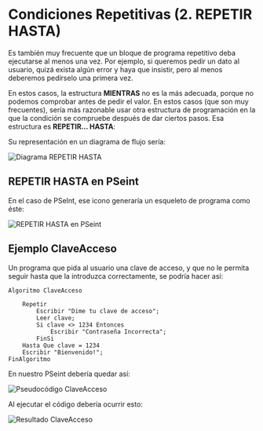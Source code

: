 # Condiciones Repetitivas (2. REPETIR HASTA)

Es también muy frecuente que un bloque de programa repetitivo deba ejecutarse al menos una vez. Por ejemplo, si queremos pedir un dato al usuario, quizá exista algún error y haya que insistir, pero al menos deberemos pedírselo una primera vez.

En estos casos, la estructura **MIENTRAS** no es la más adecuada, porque no podemos comprobar antes de pedir el valor. En estos casos (que son muy frecuentes), sería más razonable usar otra estructura de programación en la que la condición se compruebe después de dar ciertos pasos. Esa estructura es **REPETIR... HASTA**:

Su representación en un diagrama de flujo sería:

![Diagrama REPETIR HASTA](./media/l6_01.png)

## REPETIR HASTA en PSeint

En el caso de PSeInt, ese icono generaría un esqueleto de programa como éste:

![REPETIR HASTA en PSeint](./media/l6_02.png)

## Ejemplo ClaveAcceso

Un programa que pida al usuario una clave de acceso, y que no le permita seguir hasta que la introduzca correctamente, se podría hacer así:

~~~pseudocode
Algoritmo ClaveAcceso

    Repetir
        Escribir "Dime tu clave de acceso";
        Leer clave;
        Si clave <> 1234 Entonces
            Escribir "Contraseña Incorrecta";
        FinSi
    Hasta Que clave = 1234
    Escribir "Bienvenido!";
FinAlgoritmo
~~~

En nuestro PSeint debería quedar así:

![Pseudocódigo ClaveAcceso](./media/l6_03.png)

Al ejecutar el código debería ocurrir esto:

![Resultado ClaveAcceso](./media/l6_04.png)
